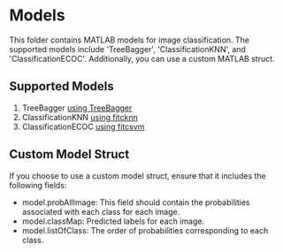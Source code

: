 # Models
This folder contains MATLAB models for image classification. The supported models include 'TreeBagger', 'ClassificationKNN', and 'ClassificationECOC'. Additionally, you can use a custom MATLAB struct.

## Supported Models

1. TreeBagger [using TreeBagger](https://www.mathworks.com/help/stats/treebagger.html)
2. ClassificationKNN  [using fitcknn](https://www.mathworks.com/help/stats/fitcknn.html)
3. ClassificationECOC [using fitcsvm](https://www.mathworks.com/help/stats/fitcecoc.html)

## Custom Model Struct

If you choose to use a custom model struct, ensure that it includes the following fields:

* model.probAllImage: This field should contain the probabilities associated with each class for each image.
* model.classMap: Predicted labels for each image.
* model.listOfClass: The order of probabilities corresponding to each class.
